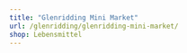 ```yaml
---
title: "Glenridding Mini Market"
url: /glenridding/glenridding-mini-market/
shop: Lebensmittel
---
```

